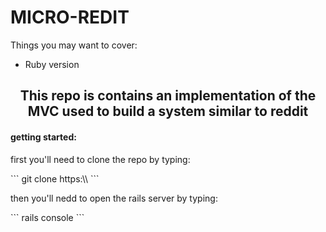 # MICRO-REDIT


Things you may want to cover:

* Ruby version
<h2 style="text-align: center;" >
  This repo is contains an implementation of the MVC used to build a system similar to reddit
</h2>
<h4>
  getting started:
</h4>
<p>
  first you'll need to clone the repo by typing:
</p>
  ```
  git clone https:\\
  ```
<p>
  then you'll nedd to open the rails server by typing:
</p>
```
rails console
```
<p>
  
</p>
